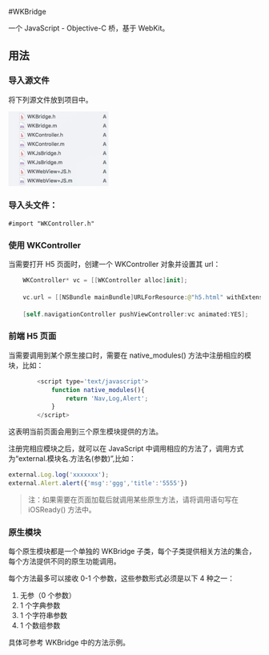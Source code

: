 #WKBridge

一个 JavaScript - Objective-C 桥，基于 WebKit。

## 用法

### 导入源文件
将下列源文件放到项目中。

<img src="1.png" width="200"/>

### 导入头文件：

	#import "WKController.h"

### 使用 WKController

当需要打开 H5 页面时，创建一个 WKController 对象并设置其 url：
```swift
	WKController* vc = [[WKController alloc]init];
    
    vc.url = [[NSBundle mainBundle]URLForResource:@"h5.html" withExtension:nil];
    
    [self.navigationController pushViewController:vc animated:YES];
```

### 前端 H5 页面

当需要调用到某个原生接口时，需要在 native_modules() 方法中注册相应的模块，比如：

```javascript
		<script type='text/javascript'>
            function native_modules(){
                return 'Nav,Log,Alert';
            }
		</script>
```
这表明当前页面会用到三个原生模块提供的方法。

注册完相应模块之后，就可以在 JavaScript 中调用相应的方法了，调用方式为“external.模块名.方法名(参数)”,比如：

```javascript
external.Log.log('xxxxxxx');
external.Alert.alert({'msg':'ggg','title':'5555'})

```
> 注：如果需要在页面加载后就调用某些原生方法，请将调用语句写在 iOSReady() 方法中。
### 原生模块

每个原生模块都是一个单独的 WKBridge 子类，每个子类提供相关方法的集合，每个方法提供不同的原生功能调用。

每个方法最多可以接收 0-1 个参数，这些参数形式必须是以下 4 种之一：

1. 无参（0 个参数） 
2. 1 个字典参数 
3. 1 个字符串参数 
4. 1 个数组参数

具体可参考 WKBridge 中的方法示例。




